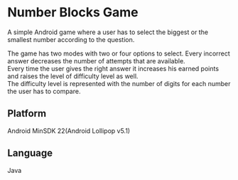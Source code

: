 # Number Blocks Game
A simple Android game where a user has to select the biggest or the smallest number according to the question.

The game has two modes with two or four options to select. Every incorrect answer decreases the number of attempts that are available.\
Every time the user gives the right answer it increases his earned points and raises the level of difficulty level as well.\
The difficulty level is represented with the number of digits for each number the user has to compare.

## Platform
Android MinSDK 22(Android Lollipop v5.1)
 
## Language
Java

